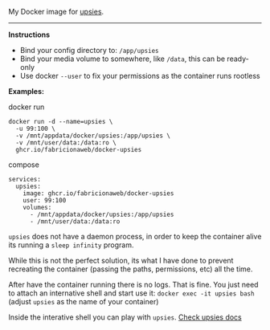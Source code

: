 My Docker image for [upsies](https://codeberg.org/plotski/upsies).

---

**Instructions**

- Bind your config directory to: `/app/upsies`
- Bind your media volume to somewhere, like `/data`, this can be ready-only
- Use docker `--user` to fix your permissions as the container runs rootless

**Examples:**

docker run
```
docker run -d --name=upsies \
  -u 99:100 \
  -v /mnt/appdata/docker/upsies:/app/upsies \
  -v /mnt/user/data:/data:ro \
  ghcr.io/fabricionaweb/docker-upsies
```

compose
```
services:
  upsies:
    image: ghcr.io/fabricionaweb/docker-upsies
    user: 99:100
    volumes:
      - /mnt/appdata/docker/upsies:/app/upsies
      - /mnt/user/data:/data:ro
```

`upsies` does not have a daemon process, in order to keep the container alive its running a `sleep infinity` program.

While this is not the perfect solution, its what I have done to prevent recreating the container (passing the paths, permissions, etc) all the time.

After have the container running there is no logs. That is fine. You just need to attach an internative shell and start use it: `docker exec -it upsies bash` (adjust `upsies` as the name of your container)

Inside the interative shell you can play with `upsies`. [Check upsies docs](https://upsies.readthedocs.io/en/stable/cli_reference.html)
